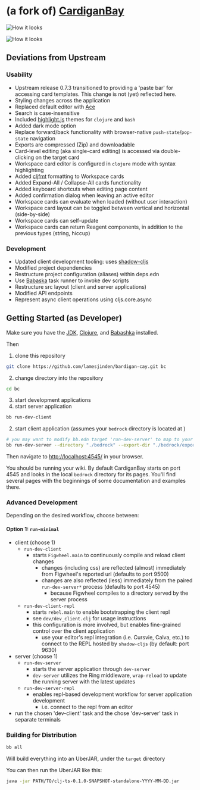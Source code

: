 # (a fork of) [CardiganBay](https://github.com/interstar/cardigan-bay)

![How it looks](https://github-production-user-asset-6210df.s3.amazonaws.com/7298563/251646162-117b5389-a9d5-4621-8b0f-d055a2578bf0.png)

![How it looks](https://github-production-user-asset-6210df.s3.amazonaws.com/7298563/252206197-7e3c8abe-6851-41af-a1db-32958db8ea83.png)

## Deviations from Upstream

### Usability

- Upstream release 0.7.3 transitioned to providing a 'paste bar' for accessing card templates. This change is not (yet) reflected here.
- Styling changes across the application
- Replaced default editor with [Ace](https://ace.c9.io/)
- Search is case-insensitive
- Included [highlight.js](https://highlightjs.org/) themes for `clojure` and `bash`
- Added dark mode option
- Replace forward/back functionality with browser-native `push-state`/`pop-state` navigation
- Exports are compressed (Zip) and downloadable
- Card-level editing (aka single-card editing) is accessed via double-clicking on the target card
- Workspace card editor is configured in `clojure` mode with syntax highlighting
- Added [cljfmt](https://github.com/weavejester/cljfmt) formatting to Workspace cards
- Added Expand-All / Collapse-All cards functionality
- Added keyboard shortcuts when editing page content
- Added confirmation dialog when leaving an active editor
- Workspace cards can evaluate when loaded (without user interaction)
- Workspace card layout can be toggled between vertical and horizontal (side-by-side)
- Workspace cards can self-update
- Workspace cards can return Reagent components, in addition to the previous types (string, hiccup)

### Development

- Updated client development tooling: uses [shadow-cljs](https://github.com/thheller/shadow-cljs)
- Modified project dependencies
- Restructure project configuration (aliases) within deps.edn
- Use [Babaska](https://book.babashka.org/#tasks) task runner to invoke dev scripts
- Restructure src layout (client and server applications)
- Modified API endpoints
- Represent async client operations using cljs.core.async

## Getting Started (as Developer)

Make sure you have the [JDK](https://openjdk.org/install/), [Clojure](https://clojure.org/guides/install_clojure), and [Babashka](https://github.com/babashka/babashka#installation) installed.

Then

1. clone this repository

```bash
git clone https://github.com/lamesjinden/bardigan-cay.git bc
```

2. change directory into the repository

```bash
cd bc
```

3. start development applications
1. start server application

```bash
bb run-dev-client
```

2. start client application (assumes your `bedrock` directory is located at )

```bash
# you may want to modify bb.edn target 'run-dev-server' to map to your custom directory structure instead of passing the following CLI args
bb run-dev-server --directory "./bedrock" --export-dir "./bedrock/exported/"
```

Then navigate to [http://localhost:4545/](http://localhost:4545/) in your browser.

You should be running your wiki. By default CardiganBay starts on port 4545 and looks in the local `bedrock` directory for its pages. You'll find several pages with the beginnings of some documentation and examples there.

### Advanced Development

Depending on the desired workflow, choose between:

#### Option 1: `run-minimal`

- client (choose 1)
  - `run-dev-client`
    - starts `Figwheel.main` to continuously compile and reload client changes
      - changes (including css) are reflected (almost) immediately from Figwheel's reported url (defaults to port 9500)
      - changes are also reflected (less) immediately from the paired `run-dev-server*` process (defaults to port 4545)
        - because Figwheel compiles to a directory served by the server process
  - `run-dev-client-repl`
    - starts `rebel.main` to enable bootstrapping the client repl
    - see `dev/dev_client.clj` for usage instructions
    - this configuration is more involved, but enables fine-grained control over the client application
      - use your editor's repl integration (i.e. Cursvie, Calva, etc.) to connect to the REPL hosted by `shadow-cljs` (by default: port 9630)
- server (choose 1)
  - `run-dev-server`
    - starts the server application through `dev-server`
    - `dev-server` utilizes the Ring middleware, `wrap-reload` to update the running server with the latest updates
  - `run-dev-server-repl`
    - enables repl-based development workflow for server application development
      - i.e. connect to the repl from an editor
- run the chosen 'dev-client' task and the chose 'dev-server' task in separate terminals

### Building for Distribution

```bash
bb all
```

Will build everything into an UberJAR, under the `target` directory

You can then run the UberJAR like this:

```bash
java -jar PATH/TO/clj-ts-0.1.0-SNAPSHOT-standalone-YYYY-MM-DD.jar
```

